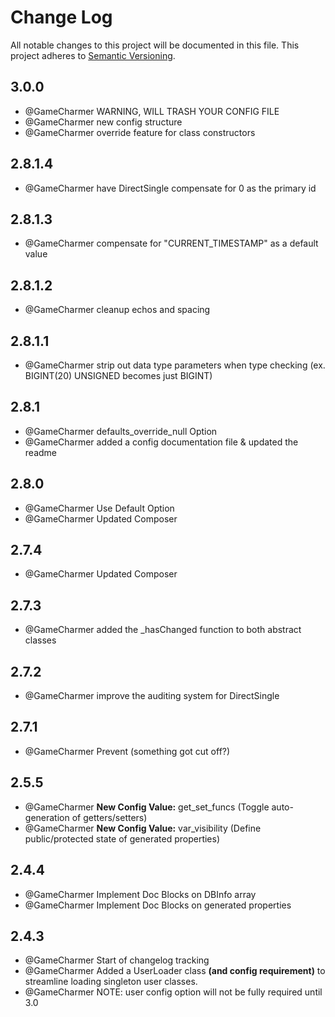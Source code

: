 
# Change Log
All notable changes to this project will be documented in this file.
This project adheres to [Semantic Versioning](http://semver.org/).



## 3.0.0
 - @GameCharmer WARNING, WILL TRASH YOUR CONFIG FILE
 - @GameCharmer new config structure
 - @GameCharmer override feature for class constructors


## 2.8.1.4
 - @GameCharmer have DirectSingle compensate for 0 as the primary id


## 2.8.1.3
 - @GameCharmer compensate for "CURRENT_TIMESTAMP" as a default value


## 2.8.1.2
 - @GameCharmer cleanup echos and spacing


## 2.8.1.1
 - @GameCharmer strip out data type parameters when type checking (ex. BIGINT(20) UNSIGNED becomes just BIGINT)


## 2.8.1
 - @GameCharmer defaults_override_null Option
 - @GameCharmer added a config documentation file & updated the readme


## 2.8.0
 - @GameCharmer Use Default Option
 - @GameCharmer Updated Composer


## 2.7.4
 - @GameCharmer Updated Composer


## 2.7.3
 - @GameCharmer added the _hasChanged function to both abstract classes


## 2.7.2
 - @GameCharmer improve the auditing system for DirectSingle


## 2.7.1
 - @GameCharmer Prevent (something got cut off?)


## 2.5.5
 - @GameCharmer **New Config Value:** get_set_funcs (Toggle auto-generation of getters/setters)
 - @GameCharmer **New Config Value:** var_visibility (Define public/protected state of generated properties)


## 2.4.4
 - @GameCharmer Implement Doc Blocks on DBInfo array
 - @GameCharmer Implement Doc Blocks on generated properties


## 2.4.3
- @GameCharmer Start of changelog tracking
- @GameCharmer Added a UserLoader class **(and config requirement)** to streamline loading singleton user classes.
- @GameCharmer NOTE: user config option will not be fully required until 3.0
